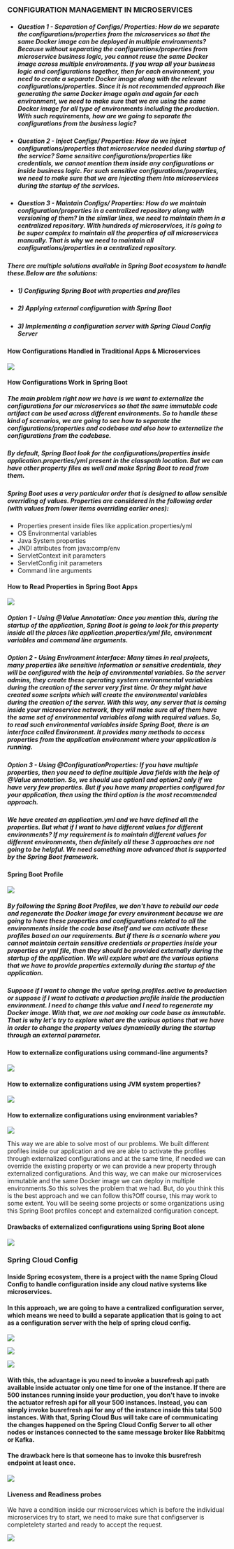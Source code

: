 ### CONFIGURATION MANAGEMENT IN MICROSERVICES

- #####  Question 1 - Separation of Configs/ Properties: How do we separate the configurations/properties from the microservices so that the same Docker image can be deployed in multiple environments? Because without separating the configurations/properties from microservice business logic, you cannot reuse the same Docker image across multiple environments. If you wrap all your business logic and configurations together, then for each environment, you need to create a separate Docker image along with the relevant configurations/properties. Since it is not recommended approach like generating the same Docker image again and again for each environment, we need to make sure that we are using the same Docker image for all type of environments including the production. With such requirements, how are we going to separate the configurations from the business logic?
- ##### Question 2 - Inject Configs/ Properties: How do we inject configurations/properties that microservice needed during startup of the service? Some sensitive configurations/properties like credentials, we cannot mention them inside any configurations or inside business logic. For such sensitive configurations/properties, we need to make sure that we are injecting them into microservices during the startup of the services.
- ##### Question 3 - Maintain Configs/ Properties: How do we maintain configuration/properties in a centralized repository along with versioning of them? In the similar lines, we need to maintain them in a centralized repository. With hundreds of microservices, it is going to be super complex to maintain all the properties of all microservices manually. That is why we need to maintain all configurations/properties in a centralized repository.


##### There are multiple solutions available in Spring Boot ecosystem to handle these.Below are the solutions:

- ##### 1) Configuring Spring Boot with properties and profiles
- ##### 2) Applying external configuration with Spring Boot
- ##### 3) Implementing a configuration server with Spring Cloud Config Server

#### How Configurations Handled in Traditional Apps & Microservices

![](./images/configuration1.png)


#### How Configurations Work in Spring Boot

##### The main problem right now we have is we want to externalize the configurations for our microservices so that the same immutable code artifact can be used across different environments. So to handle these kind of scenarios, we are going to see how to separate the configurations/properties and codebase and also how to externalize the configurations from the codebase.


##### By default, Spring Boot look for the configurations/properties inside application.properties/yml present in the classpath location. But we can have other property files as well and make Spring Boot to read from them.
##### Spring Boot uses a very particular order that is designed to allow sensible overriding of values. Properties are considered in the following order (with values from lower items overriding earlier ones): 

- Properties present inside files like application.properties/yml
- OS Environmental variables
- Java System properties
- JNDI attributes from java:comp/env
- ServletContext init parameters
- ServletConfig init parameters
- Command line arguments

#### How to Read Properties in Spring Boot Apps

![](./images/configuration2.png)


##### Option 1 - Using @Value Annotation: Once you mention this, during the startup of the application, Spring Boot is going to look for this property inside all the places like application.properties/yml file, environment variables and command line arguments.
##### Option 2 - Using Environment interface: Many times in real projects, many properties like sensitive information or sensitive credentials, they will be configured with the help of environmental variables. So the server admins, they create these operating system environmental variables during the creation of the server very first time. Or they might have created some scripts which will create the environmental variables during the creation of the server. With this way, any server that is coming inside your microservice network, they will make sure all of them have the same set of environmental variables along with required values. So, to read such environmental variables inside Spring Boot, there is an interface called Environment. It provides many methods to access properties from the application environment where your application is running.
##### Option 3 - Using @ConfigurationProperties: If you have multiple properties, then you need to define multiple Java fields with the help of @Value annotation. So, we should use option1 and option2 only if we have very few properties. But if you have many properties configured for your application, then using the third option is the most recommended approach.

##### We have created an application.yml and we have defined all the properties. But what if I want to have different values for different environments? If my requirement is to maintain different values for different environments, then definitely all these 3 approaches are not going to be helpful. We need something more advanced that is supported by the Spring Boot framework.


#### Spring Boot Profile

![](./images/configuration3.png)

##### By following the Spring Boot Profiles, we don't have to rebuild our code and regenerate the Docker image for every environment because we are going to have these properties and configurations related to all the environments inside the code base itself and we can activate these profiles based on our requirements. But if there is a scenario where you cannot maintain certain sensitive credentials or properties inside your properties or yml file, then they should be provided externally during the startup of the application. We will explore what are the various options that we have to provide properties externally during the startup of the application.
##### Suppose if I want to change the value spring.profiles.active to production or suppose if I want to activate a production profile inside the production environment. I need to change this value and I need to regenerate my Docker image. With that, we are not making our code base as immutable. That is why let's try to explore what are the various options that we have in order to change the property values dynamically during the startup through an external parameter.



#### How to externalize configurations using command-line arguments?

![](./images/commandline.png)

#### How to externalize configurations using JVM system properties?

![](./images/jvm.png)


#### How to externalize configurations using environment variables?

![](./images/environment.png)





This way we are able to solve most of our problems. We built different profiles inside our application and we are able to activate the profiles through externalized configurations and at the same time, if needed we can override the existing property or we can provide a new property through externalized configurations. And this way, we can make our microservices immutable and the same Docker image we can deploy in multiple environments.So this solves the problem that we had. But, do you think this is the best approach and we can follow this?Off course, this may work to some extent. You will be seeing some projects or some organizations using this Spring Boot profiles concept and externalized configuration concept.



#### Drawbacks of externalized configurations using Spring Boot alone

![](./images/drawbacks.png)


### Spring Cloud Config

#### Inside Spring ecosystem, there is a project with the name Spring Cloud Config to handle configuration inside any cloud native systems like microservices.

#### In this approach, we are going to have a centralized configuration server, which means we need to build a separate application that is going to act as a configuration server with the help of spring cloud config.

![](./images/springccloudconfig.png)


![](./images/refresh.png)


![](./images/springcloudbus.png)




#### With this, the advantage is you need to invoke a busrefresh api path available inside actuator only one time for one of the instance. If there are 500 instances running inside your production, you don't have to invoke the actuator refresh api for all your 500 instances. Instead, you can simply invoke busrefresh api for any of the instance inside this tatal 500 instances. With that, Spring Cloud Bus will take care of communicating the changes happened on the Spring Cloud Config Server to all other nodes or instances connected to the same message broker like Rabbitmq or Kafka.
#### The drawback here is that someone has to invoke this busrefresh endpoint at least once.

![](./images/busandmonitor.png)


#### Liveness and Readiness probes

We have a condition inside our microservices which is before the individual microservices try to start, we need to make sure that configserver is completelety started and ready to accept the request.

![](./images/livenessandreadiness.png)

























